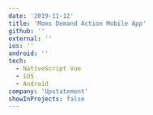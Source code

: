 ```yaml
---
date: '2019-11-12'
title: 'Moms Demand Action Mobile App'
github: ''
external: ''
ios: ''
android: ''
tech:
  - NativeScript Vue
  - iOS
  - Android
company: 'Upstatement'
showInProjects: false
---
```

